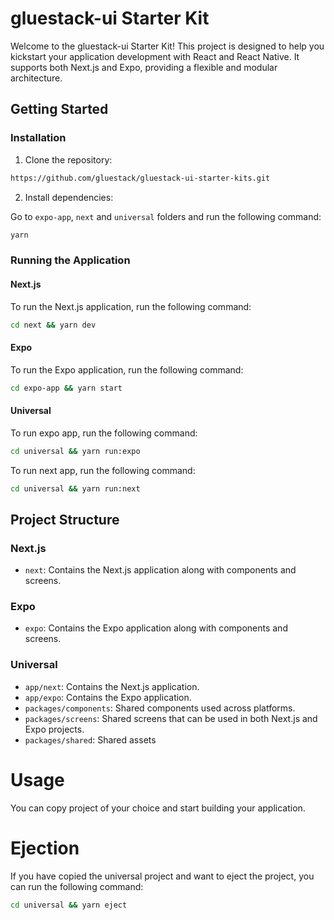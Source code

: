 # gluestack-ui Starter Kit
 
Welcome to the gluestack-ui Starter Kit! This project is designed to help you kickstart your application development with React and React Native. It supports both Next.js and Expo, providing a flexible and modular architecture.

## Getting Started

### Installation

1. Clone the repository:

```bash
https://github.com/gluestack/gluestack-ui-starter-kits.git
```

2. Install dependencies:

Go to `expo-app`, `next` and `universal` folders and run the following command:

```bash
yarn
```

### Running the Application

#### Next.js

To run the Next.js application, run the following command:

```bash
cd next && yarn dev
```

#### Expo

To run the Expo application, run the following command:

```bash
cd expo-app && yarn start
```

#### Universal

To run expo app, run the following command:

```bash
cd universal && yarn run:expo
```

To run next app, run the following command:

```bash
cd universal && yarn run:next
```

## Project Structure

### Next.js

- `next`: Contains the Next.js application along with components and screens.

### Expo

- `expo`: Contains the Expo application along with components and screens.

### Universal

- `app/next`: Contains the Next.js application.
- `app/expo`: Contains the Expo application.
- `packages/components`: Shared components used across platforms.
- `packages/screens`: Shared screens that can be used in both Next.js and Expo projects.
- `packages/shared`: Shared assets

# Usage

You can copy project of your choice and start building your application.

# Ejection

If you have copied the universal project and want to eject the project, you can run the following command:

```bash
cd universal && yarn eject
```
